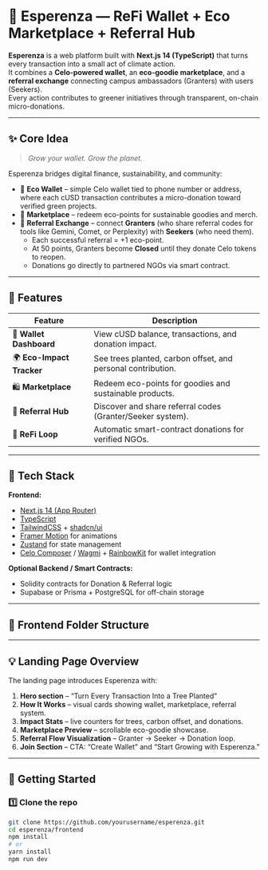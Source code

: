# 🌿 Esperenza — ReFi Wallet + Eco Marketplace + Referral Hub

**Esperenza** is a web platform built with **Next.js 14 (TypeScript)** that turns every transaction into a small act of climate action.  
It combines a **Celo-powered wallet**, an **eco-goodie marketplace**, and a **referral exchange** connecting campus ambassadors (Granters) with users (Seekers).  
Every action contributes to greener initiatives through transparent, on-chain micro-donations.

---

## ✨ Core Idea

> *Grow your wallet. Grow the planet.*

Esperenza bridges digital finance, sustainability, and community:
- 🌱 **Eco Wallet** – simple Celo wallet tied to phone number or address, where each cUSD transaction contributes a micro-donation toward verified green projects.  
- 🎁 **Marketplace** – redeem eco-points for sustainable goodies and merch.  
- 🤝 **Referral Exchange** – connect **Granters** (who share referral codes for tools like Gemini, Comet, or Perplexity) with **Seekers** (who need them).  
  - Each successful referral = +1 eco-point.  
  - At 50 points, Granters become **Closed** until they donate Celo tokens to reopen.  
  - Donations go directly to partnered NGOs via smart contract.  

---

## 🧭 Features

| Feature | Description |
|----------|-------------|
| 🔐 **Wallet Dashboard** | View cUSD balance, transactions, and donation impact. |
| 🌍 **Eco-Impact Tracker** | See trees planted, carbon offset, and personal contribution. |
| 🛍️ **Marketplace** | Redeem eco-points for goodies and sustainable products. |
| 💬 **Referral Hub** | Discover and share referral codes (Granter/Seeker system). |
| 🌱 **ReFi Loop** | Automatic smart-contract donations for verified NGOs. |

---

## 🧱 Tech Stack

**Frontend:**  
- [Next.js 14 (App Router)](https://nextjs.org/)  
- [TypeScript](https://www.typescriptlang.org/)  
- [TailwindCSS](https://tailwindcss.com/) + [shadcn/ui](https://ui.shadcn.com/)  
- [Framer Motion](https://www.framer.com/motion/) for animations  
- [Zustand](https://github.com/pmndrs/zustand) for state management  
- [Celo Composer](https://docs.celo.org/) / [Wagmi](https://wagmi.sh/) + [RainbowKit](https://www.rainbowkit.com/) for wallet integration  

**Optional Backend / Smart Contracts:**  
- Solidity contracts for Donation & Referral logic  
- Supabase or Prisma + PostgreSQL for off-chain storage  

---

## 📁 Frontend Folder Structure


---

## 💡 Landing Page Overview

The landing page introduces Esperenza with:
1. **Hero section** – “Turn Every Transaction Into a Tree Planted”  
2. **How It Works** – visual cards showing wallet, marketplace, referral system.  
3. **Impact Stats** – live counters for trees, carbon offset, and donations.  
4. **Marketplace Preview** – scrollable eco-goodie showcase.  
5. **Referral Flow Visualization** – Granter → Seeker → Donation loop.  
6. **Join Section** – CTA: “Create Wallet” and “Start Growing with Esperenza.”

---

## 🧩 Getting Started

### 1️⃣ Clone the repo
```bash
git clone https://github.com/yourusername/esperenza.git
cd esperenza/frontend
npm install
# or
yarn install
npm run dev
